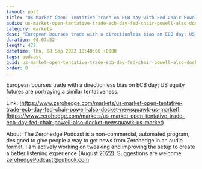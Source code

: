 ```yaml
---
layout: post
title: "US Market Open: Tentative trade on ECB day with Fed Chair Powell also on the docket - Newsquawk US Market Open"
audio: us-market-open-tentative-trade-ecb-day-fed-chair-powell-also-docket-newsquawk-us-market-0
category: markets
desc: "European bourses trade with a directionless bias on ECB day; US equity futures are portraying a similar tentativeness."
duration: 00:07:52
length: 472
datetime: Thu, 08 Sep 2022 10:40:00 +0000
tags: podcast
guid: us-market-open-tentative-trade-ecb-day-fed-chair-powell-also-docket-newsquawk-us-market-0
order: 0
---
```

European bourses trade with a directionless bias on ECB day; US equity futures are portraying a similar tentativeness.

Link: [https://www.zerohedge.com/markets/us-market-open-tentative-trade-ecb-day-fed-chair-powell-also-docket-newsquawk-us-market](https://www.zerohedge.com/markets/us-market-open-tentative-trade-ecb-day-fed-chair-powell-also-docket-newsquawk-us-market)

About: The Zerohedge Podcast is a non-commercial, automated program, designed to give people a way to get news from Zerohedge in an audio format.  I am actively working on tweaking and improving the setup to create a better listening experience (August 2022).  Suggestions are welcome: [zerohedgePodcast@outlook.com](mailto:zerohedgePodcast@outlook.com)
